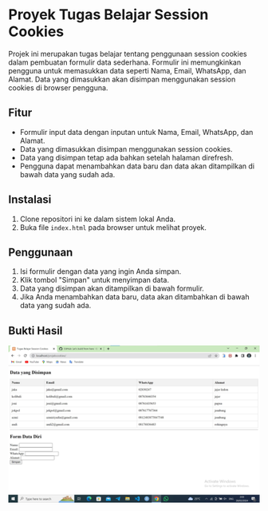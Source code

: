 # Proyek Tugas Belajar Session Cookies

Projek ini merupakan tugas belajar tentang penggunaan session cookies dalam pembuatan formulir data sederhana. Formulir ini memungkinkan pengguna untuk memasukkan data seperti Nama, Email, WhatsApp, dan Alamat. Data yang dimasukkan akan disimpan menggunakan session cookies di browser pengguna.

## Fitur

- Formulir input data dengan inputan untuk Nama, Email, WhatsApp, dan Alamat.
- Data yang dimasukkan disimpan menggunakan session cookies.
- Data yang disimpan tetap ada bahkan setelah halaman direfresh.
- Pengguna dapat menambahkan data baru dan data akan ditampilkan di bawah data yang sudah ada.

## Instalasi

1. Clone repositori ini ke dalam sistem lokal Anda.
2. Buka file `index.html` pada browser untuk melihat proyek.

## Penggunaan

1. Isi formulir dengan data yang ingin Anda simpan.
2. Klik tombol "Simpan" untuk menyimpan data.
3. Data yang disimpan akan ditampilkan di bawah formulir.
4. Jika Anda menambahkan data baru, data akan ditambahkan di bawah data yang sudah ada.

## Bukti Hasil

![Gambar Hasil Projek](gambar/1.jpg "Hasil Projek ketika di lokal")

